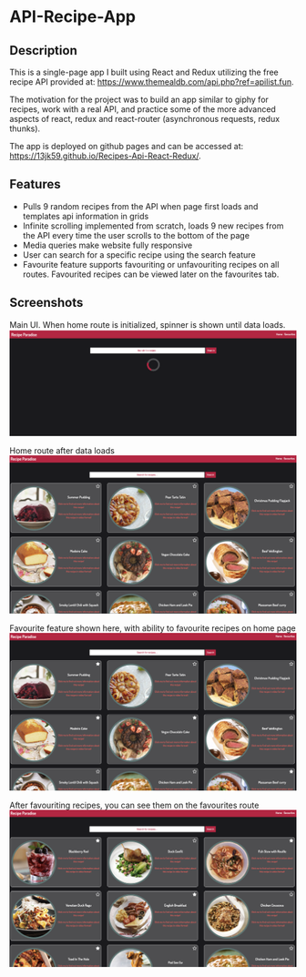# API-Recipe-App
## Description
This is a single-page app I built using React and Redux utilizing the free recipe API provided at: https://www.themealdb.com/api.php?ref=apilist.fun.

The motivation for the project was to build an app similar to giphy for recipes, work with a real API, and practice some of the more advanced aspects of react, redux and react-router (asynchronous requests, redux thunks). 

The app is deployed on github pages and can be accessed at: https://13jk59.github.io/Recipes-Api-React-Redux/. 

## Features
* Pulls 9 random recipes from the API when page first loads and templates api information in grids
* Infinite scrolling implemented from scratch, loads 9 new recipes from the API every time the user scrolls to the bottom of the page
* Media queries make website fully responsive  
* User can search for a specific recipe using the search feature 
* Favourite feature supports favouriting or unfavouriting recipes on all routes. Favourited recipes can be viewed later on the favourites tab. 

## Screenshots
Main UI. When home route is initialized, spinner is shown until data loads. 
<br> 
<img src="./screenshots/Initial Page Load.png" width="700">

Home route after data loads 
<br>
<img src="./screenshots/Initial Data Load.png" width = "700">
<br>

Favourite feature shown here, with ability to favourite recipes on home page 
<br>
<img src="./screenshots/Showing Favourites Feature.png" width = "700">
<br>

After favouriting recipes, you can see them on the favourites route
<br>
<img src="./screenshots/Favourites Route.png" width = "700">
<br>
